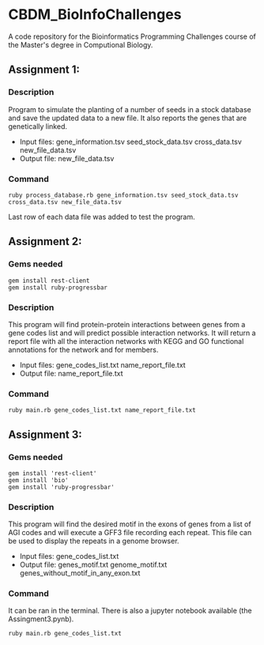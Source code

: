 # CBDM_BioInfoChallenges
A code repository for the Bioinformatics Programming Challenges course of the Master's degree in Computional Biology. 

## Assignment 1:

### Description
Program to simulate the planting of a number of seeds in a stock database and save the updated data to a new file. It also reports the genes that are genetically linked.
  - Input files: gene_information.tsv seed_stock_data.tsv cross_data.tsv new_file_data.tsv
  - Output file: new_file_data.tsv
  
### Command

 ```
 ruby process_database.rb gene_information.tsv seed_stock_data.tsv cross_data.tsv new_file_data.tsv
 ```

Last row of each data file was added to test the program.

## Assignment 2:

### Gems needed

```
gem install rest-client
gem install ruby-progressbar
```

### Description

This program will find protein-protein interactions between genes from a gene codes list and will predict possible interaction networks. It will return a report file with all the interaction networks with KEGG and GO functional annotations for the network and for members. 
  - Input files: gene_codes_list.txt name_report_file.txt
  - Output file: name_report_file.txt
  
 ### Command
  
 ```
 ruby main.rb gene_codes_list.txt name_report_file.txt
 ```

## Assignment 3:

### Gems needed

```
gem install 'rest-client'
gem install 'bio'
gem install 'ruby-progressbar'
```

### Description

This program will find the desired motif in the exons of genes from a list of AGI codes and will execute a GFF3 file recording each repeat. This file can be used to display the repeats in a genome browser.
  - Input files: gene_codes_list.txt
  - Output file: genes_motif.txt genome_motif.txt genes_without_motif_in_any_exon.txt
  
 ### Command
 
 It can be ran in the terminal. There is also a jupyter notebook available (the Assingment3.pynb).
  
 ```
 ruby main.rb gene_codes_list.txt
 ```
